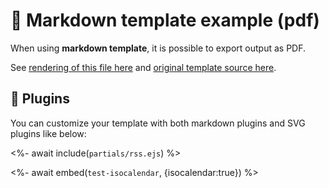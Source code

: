 # 📒 Markdown template example (pdf)

When using **markdown template**, it is possible to export output as PDF.

See [rendering of this file here](https://github.com/lowlighter/lowlighter/blob/master/metrics.markdown.pdf.md) and [original template source here](https://github.com/lowlighter/metrics/blob/master/source/templates/markdown/example.pdf.md).

## 🧩 Plugins

You can customize your template with both markdown plugins and SVG plugins like below:

<%- await include(`partials/rss.ejs`) %>

<%- await embed(`test-isocalendar`, {isocalendar:true}) %>